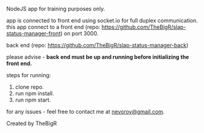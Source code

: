 NodeJS app for training purposes only.

app is connected to front end using socket.io for full duplex communication.
this app connect to a front end (repo: https://github.com/TheBigR/slap-status-manager-front) on port 3000.

back end (repo: https://github.com/TheBigR/slap-status-manager-back)

please advise -
<b> back end must be up and running before initializing the front end. </b>

steps for running:

1. clone repo.
2. run npm install.
3. run npm start.

for any issues - feel free to contact me at nevoroy@gmail.com.

Created by TheBigR
